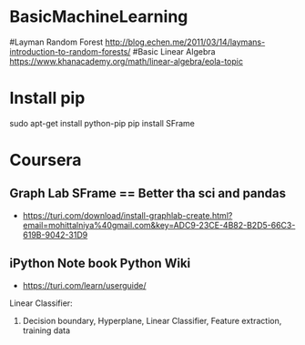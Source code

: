 # BasicMachineLearning
#Layman Random Forest
http://blog.echen.me/2011/03/14/laymans-introduction-to-random-forests/
#Basic Linear Algebra
https://www.khanacademy.org/math/linear-algebra/eola-topic

# Install pip
sudo apt-get install python-pip
pip install SFrame


# Coursera
## Graph Lab SFrame  ==  Better tha sci and pandas

* https://turi.com/download/install-graphlab-create.html?email=mohittalniya%40gmail.com&key=ADC9-23CE-4B82-B2D5-66C3-619B-9042-31D9

## iPython Note book Python Wiki

* https://turi.com/learn/userguide/

Linear Classifier:
1. Decision boundary, Hyperplane, Linear Classifier, Feature extraction, training data


